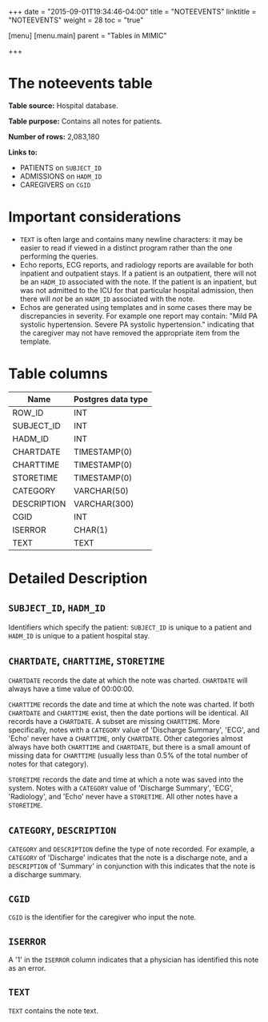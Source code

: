 +++
date = "2015-09-01T19:34:46-04:00"
title = "NOTEEVENTS"
linktitle = "NOTEEVENTS"
weight = 28
toc = "true"

[menu]
  [menu.main]
    parent = "Tables in MIMIC"

+++

# The noteevents table

**Table source:** Hospital database.

**Table purpose:** Contains all notes for patients.

**Number of rows:** 2,083,180

**Links to:**

* PATIENTS on `SUBJECT_ID`
* ADMISSIONS on `HADM_ID`
* CAREGIVERS on `CGID`

# Important considerations

* `TEXT` is often large and contains many newline characters: it may be easier to read if viewed in a distinct program rather than the one performing the queries.
* Echo reports, ECG reports, and radiology reports are available for both inpatient and outpatient stays. If a patient is an outpatient, there will not be an `HADM_ID` associated with the note. If the patient is an inpatient, but was not admitted to the ICU for that particular hospital admission, then there will *not* be an `HADM_ID` associated with the note.
* Echos are generated using templates and in some cases there may be discrepancies in severity.  For example one report may contain: "Mild PA systolic hypertension. Severe PA systolic hypertension." indicating that the caregiver may not have removed the appropriate item from the template.

# Table columns

Name | Postgres data type
---- | ----
ROW\_ID | INT
SUBJECT\_ID | INT
HADM\_ID | INT
CHARTDATE | TIMESTAMP(0)
CHARTTIME | TIMESTAMP(0)
STORETIME | TIMESTAMP(0)
CATEGORY | VARCHAR(50)
DESCRIPTION | VARCHAR(300)
CGID | INT
ISERROR | CHAR(1)
TEXT | TEXT

# Detailed Description

## `SUBJECT_ID`, `HADM_ID`

Identifiers which specify the patient: `SUBJECT_ID` is unique to a patient and `HADM_ID` is unique to a patient hospital stay.

## `CHARTDATE`, `CHARTTIME`, `STORETIME`

`CHARTDATE` records the date at which the note was charted. `CHARTDATE` will always have a time value of 00:00:00.

`CHARTTIME` records the date and time at which the note was charted. If both `CHARTDATE` and `CHARTTIME` exist, then the date portions will be identical. All records have a `CHARTDATE`. A subset are missing `CHARTTIME`. More specifically, notes with a `CATEGORY` value of 'Discharge Summary', 'ECG', and 'Echo' never have a `CHARTTIME`, only `CHARTDATE`. Other categories almost always have both `CHARTTIME` and `CHARTDATE`, but there is a small amount of missing data for `CHARTTIME` (usually less than 0.5% of the total number of notes for that category). 

`STORETIME` records the date and time at which a note was saved into the system.
Notes with a `CATEGORY` value of 'Discharge Summary', 'ECG', 'Radiology', and 'Echo' never have a `STORETIME`. All other notes have a `STORETIME`.

## `CATEGORY`, `DESCRIPTION`

`CATEGORY` and `DESCRIPTION` define the type of note recorded. For example, a `CATEGORY` of 'Discharge' indicates that the note is a discharge note, and a `DESCRIPTION` of 'Summary' in conjunction with this indicates that the note is a discharge summary.

## `CGID`

`CGID` is the identifier for the caregiver who input the note.

## `ISERROR`

A '1' in the `ISERROR` column indicates that a physician has identified this note as an error. 

## `TEXT`

`TEXT` contains the note text.
